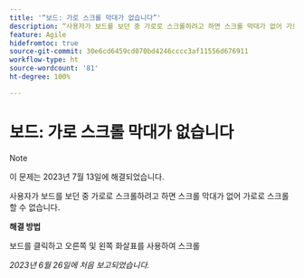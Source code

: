 ```yaml
---
title: '“보드: 가로 스크롤 막대가 없습니다”'
description: “사용자가 보드를 보던 중 가로로 스크롤하려고 하면 스크롤 막대가 없어 가로로 스크롤할 수 없습니다.”
feature: Agile
hidefromtoc: true
source-git-commit: 30e6cd6459cd070bd4246cccc3af11556d676911
workflow-type: ht
source-wordcount: '81'
ht-degree: 100%

---
```



# 보드: 가로 스크롤 막대가 없습니다

>[!NOTE]
>
>이 문제는 2023년 7월 13일에 해결되었습니다.

사용자가 보드를 보던 중 가로로 스크롤하려고 하면 스크롤 막대가 없어 가로로 스크롤할 수 없습니다.

**해결 방법**

보드를 클릭하고 오른쪽 및 왼쪽 화살표를 사용하여 스크롤

_2023년 6월 26일에 처음 보고되었습니다._

